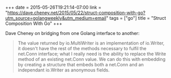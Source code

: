 +++
date = 2015-05-26T19:21:14-07:00
link = "https://dave.cheney.net/2015/05/22/struct-composition-with-go?utm_source=golangweekly&utm_medium=email"
tags = ["go"]
title = "Struct Composition With Go"
+++

Dave Cheney on bridging from one Golang interface to another:

>The value returned by io.MultiWriter is an implementation of io.Writer, it doesn't have the rest of the methods necessary to fulfil the net.Conn interface; what I really need is the ability to replace the Write method of an existing net.Conn value. We can do this with embedding by creating a structure that embeds both a net.Conn and an independant io.Writer as anonymous fields.
